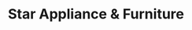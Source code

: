 ---
title: "Star Appliance & Furniture"
url: /zanesville/star-appliance-and-furniture/
shop: appliance
---